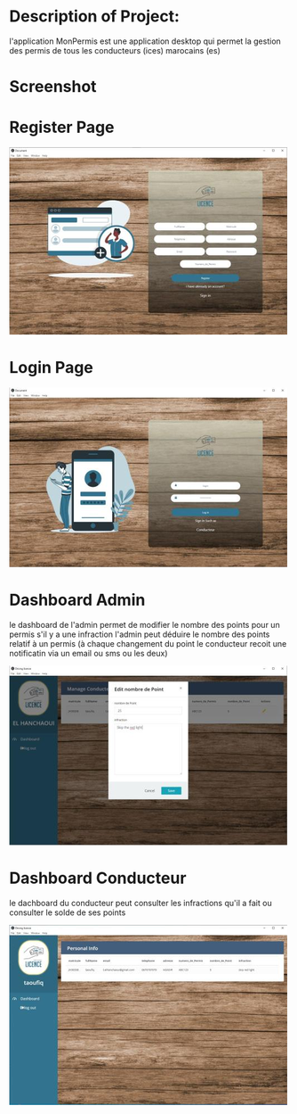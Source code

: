 # Description of Project:
l'application MonPermis est une application desktop qui permet la gestion des permis de tous les conducteurs (ices) marocains (es)

# Screenshot

# Register Page
![](https://github.com/smailkaddi/Permis-de-Conduire/blob/master/capturer/registerConducteur.jpg)

# Login Page
![](https://github.com/smailkaddi/Permis-de-Conduire/blob/master/capturer/loginAdmin.jpg)

# Dashboard Admin
le dashboard de l'admin permet de modifier le nombre des points pour un permis s'il y a une infraction l'admin peut déduire le nombre des points relatif à un permis (à chaque changement du point le conducteur recoit une notificatin via un email ou sms ou les deux)

![](https://github.com/smailkaddi/Permis-de-Conduire/blob/master/capturer/adminDashboard.jpg)

# Dashboard Conducteur
le dachboard du conducteur peut consulter les infractions qu'il a fait ou consulter le solde de ses points

![](https://github.com/smailkaddi/Permis-de-Conduire/blob/master/capturer/dashboardConducteur.jpg)
